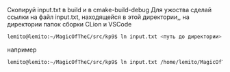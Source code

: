 Скопируй input.txt в build и в cmake-build-debug
Для ужоства сделай ссылки на файл input.txt, находящейся в этой директории,, на директории папок сборки CLion и VSCode
```bash
lemito@lemito:~/MagicOfTheC/src/kp9$ ln input.txt <путь до директории>
```
например
```bash
lemito@lemito:~/MagicOfTheC/src/kp9$ ln input.txt /home/lemito/MagicOfTheC/cmake-build-debug
```